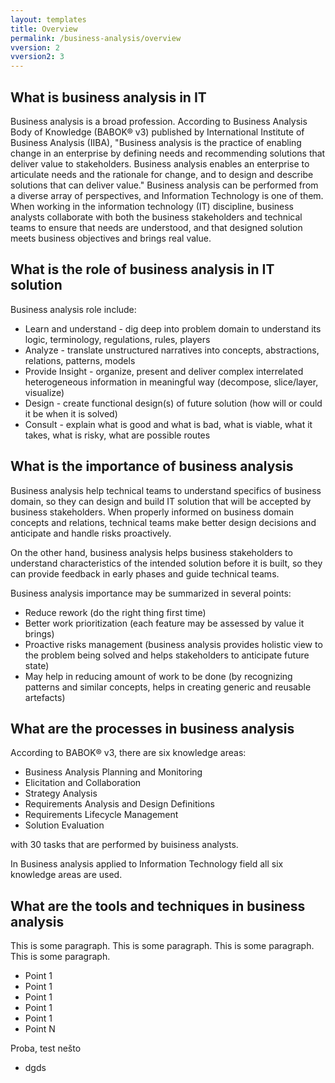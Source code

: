 ```yaml
---
layout: templates
title: Overview
permalink: /business-analysis/overview
vversion: 2
vversion2: 3
---
```



## What is business analysis in IT

Business analysis is a broad profession. According to Business Analysis Body of Knowledge (BABOK® v3) published by International Institute of Business Analysis (IIBA), "Business analysis is the practice of enabling change in an enterprise by defining needs and recommending solutions that deliver value to stakeholders. Business analysis enables an enterprise to articulate needs and the rationale for change, and to design and describe solutions that can deliver value." 
Business analysis can be performed from a diverse array of perspectives, and Information Technology is one of them. When working in the information technology (IT) discipline, business analysts collaborate with both the business stakeholders and technical teams to ensure that needs are understood, and that designed solution meets business objectives and brings real value.
 
## What is the role of business analysis in IT solution
 
Business analysis role include:
* Learn and understand - dig deep into problem domain to understand its logic, terminology, regulations, rules, players
* Analyze - translate unstructured narratives into concepts, abstractions, relations, patterns, models
* Provide Insight - organize, present and deliver complex interrelated heterogeneous information in meaningful way (decompose, slice/layer, visualize)
* Design - create functional design(s) of future solution (how will or could it be when it is solved)
* Consult - explain what is good and what is bad, what is viable, what it takes, what is risky, what are possible routes
 
## What is the importance of business analysis

Business analysis help technical teams to understand specifics of business domain, so they can design and build IT solution that will be accepted by business stakeholders. When properly informed on business domain concepts and relations, technical teams make better design decisions and anticipate and handle risks proactively.

On the other hand, business analysis helps business stakeholders to understand characteristics of the intended solution before it is built, so they can provide feedback in early phases and guide technical teams.

Business analysis importance may be summarized in several points:
* Reduce rework (do the right thing first time)
* Better work prioritization (each feature may be assessed by value it brings)
* Proactive risks management (business analysis provides holistic view to the problem being solved and helps stakeholders to anticipate future state)
* May help in reducing amount of work to be done (by recognizing patterns and similar concepts, helps in creating generic and reusable artefacts)

## What are the processes in business analysis

According to BABOK® v3, there are six knowledge areas:

* Business Analysis Planning and Monitoring
* Elicitation and Collaboration
* Strategy Analysis
* Requirements Analysis and Design Definitions
* Requirements Lifecycle Management
* Solution Evaluation

with 30 tasks that are performed by buisiness analysts.

In Business analysis applied to Information Technology field all six knowledge areas are used.


## What are the tools and techniques in business analysis

This is some paragraph. This is some paragraph. This is some paragraph. This is some paragraph.

* Point 1
* Point 1
* Point 1
* Point 1
* Point 1
* Point N

Proba, test nešto


* dgds

